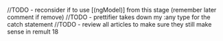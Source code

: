 //TODO - reconsider if to use [(ngModel)] from this stage (remember later comment if remove)
//TODO - prettifier takes down my :any type for the catch statement
//TODO - review all articles to make sure they still make sense in remult 18